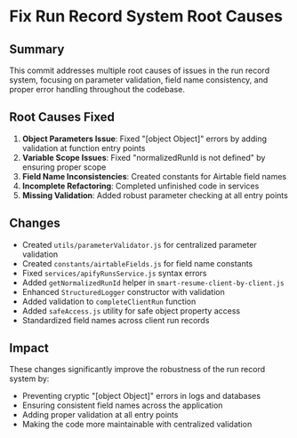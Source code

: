 # Fix Run Record System Root Causes

## Summary
This commit addresses multiple root causes of issues in the run record system, focusing on parameter validation, field name consistency, and proper error handling throughout the codebase.

## Root Causes Fixed
1. **Object Parameters Issue**: Fixed "[object Object]" errors by adding validation at function entry points
2. **Variable Scope Issues**: Fixed "normalizedRunId is not defined" by ensuring proper scope
3. **Field Name Inconsistencies**: Created constants for Airtable field names
4. **Incomplete Refactoring**: Completed unfinished code in services
5. **Missing Validation**: Added robust parameter checking at all entry points

## Changes
- Created `utils/parameterValidator.js` for centralized parameter validation
- Created `constants/airtableFields.js` for field name constants
- Fixed `services/apifyRunsService.js` syntax errors
- Added `getNormalizedRunId` helper in `smart-resume-client-by-client.js`
- Enhanced `StructuredLogger` constructor with validation
- Added validation to `completeClientRun` function
- Added `safeAccess.js` utility for safe object property access
- Standardized field names across client run records

## Impact
These changes significantly improve the robustness of the run record system by:
- Preventing cryptic "[object Object]" errors in logs and databases
- Ensuring consistent field names across the application
- Adding proper validation at all entry points
- Making the code more maintainable with centralized validation